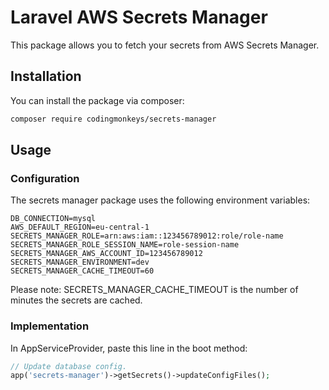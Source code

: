 # Laravel AWS Secrets Manager

This package allows you to fetch your secrets from AWS Secrets Manager.


## Installation

You can install the package via composer:
```bash
composer require codingmonkeys/secrets-manager
```

## Usage

### Configuration

The secrets manager package uses the following environment variables:

```dotenv
DB_CONNECTION=mysql
AWS_DEFAULT_REGION=eu-central-1
SECRETS_MANAGER_ROLE=arn:aws:iam::123456789012:role/role-name
SECRETS_MANAGER_ROLE_SESSION_NAME=role-session-name
SECRETS_MANAGER_AWS_ACCOUNT_ID=123456789012
SECRETS_MANAGER_ENVIRONMENT=dev
SECRETS_MANAGER_CACHE_TIMEOUT=60
```

Please note: SECRETS_MANAGER_CACHE_TIMEOUT is the number of minutes the secrets are cached.

### Implementation

In AppServiceProvider, paste this line in the boot method:

```php
// Update database config.
app('secrets-manager')->getSecrets()->updateConfigFiles();
```